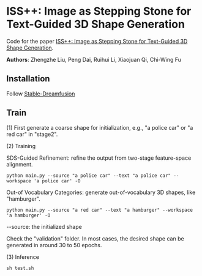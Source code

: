 # ISS++: Image as Stepping Stone for Text-Guided 3D Shape Generation

Code for the paper [ISS++: Image as Stepping Stone for Text-Guided 3D Shape Generation]().

**Authors**: Zhengzhe Liu, Peng Dai, Ruihui Li, Xiaojuan Qi, Chi-Wing Fu

## Installation

Follow [Stable-Dreamfusion](https://github.com/ashawkey/stable-dreamfusion)


##  Train

(1) First generate a coarse shape for initialization, e.g., "a police car" or "a red car" in "stage2". 

(2) Training

SDS-Guided Refinement: refine the output from two-stage feature-space alignment. 
```
python main.py --source "a police car" --text "a police car" --workspace 'a police car' -O
```

Out-of Vocabulary Categories: generate out-of-vocabulary 3D shapes, like "hamburger". 
```
python main.py --source "a red car" --text "a hamburger" --workspace 'a hamburger' -O
```

--source: the initialized shape

Check the "validation" folder. In most cases, the desired shape can be generated in around 30 to 50 epochs. 


(3) Inference

```
sh test.sh
```
